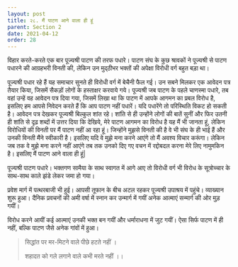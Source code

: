 ```yaml
---
layout: post
title: २८. मैं पाटण आने वाला ही हूं
parent: Section 2
date: 2021-04-12
order: 28
---
```


विहार करते-करते एक बार पूज्यश्री पाटण की तरफ पधारे। पाटण संघ के कुछ श्रावकों ने पूज्यश्री से पाटण पधारने की आग्रहभरी विनती की, लेकिन उन मुद्ठीभर भक्तों की अपेक्षा विरोधी वर्ग बहुत बड़ा था।

पूज्यश्री पधार रहे हैं यह समाचार सुनते ही विरोधी वर्ग में बेचैनी फैल गई। उन सबने मिलकर एक आवेदन पत्र तैयार किया, जिसमें सैकड़ों लोगों के हस्ताक्षर करवाये गये। पूज्यश्री जब पाटण के पहले चाणस्मा पधारे, तब वहां उन्हें वह आवेदन पत्र दिया गया, जिसमें लिखा था कि पाटण में आपके आगमन का प्रबल विरोध है, इसलिए हम आपसे निवेदन करते हैं कि आप पाटण नहीं पधारें। यदि पधारेंगे तो परिस्थिति विकट हो सकती है। आवेदन पत्र देखकर पूज्यश्री बिल्कुल शांत रहे। शांति से ही उन्होंने लोगों की बातें सुनीं और फिर उतनी ही शांति से दृढ़ शब्दों में उत्तर दिया कि देखिये, मेरे पाटण आगमन का विरोध है यह मैं भी जानता हूं, लेकिन विरोधियों की विनती पर मैं पाटण नहीं आ रहा हूं। जिन्होंने मुझसे विनती की है वे भी संघ के ही भाई हैं और उनकी विनती मैंने स्वीकारी है। इसलिए यदि वे मुझे मना करने आएंगे तो मैं अवश्य विचार करूंगा। लेकिन जब तक वे मुझे मना करने नहीं आएंगे तब तक उनको दिए गए वचन में रद्दोबदल करना मेरे लिए नामुमकिन है। इसलिए मैं पाटण आने वाला ही हूं|

पूज्यश्री पाटण पधारे। भक्तगण सामैया के साथ स्वागत में आगे आए तो विरोधी वर्ग भी विरोध के सूत्रोच्चार के साथ-साथ काले झंडे लेकर जमा हो गया।

प्रवेश मार्ग में पत्थरबाजी भी हुई। आपसी तूफान के बीच अटल रहकर पूज्यश्री उपाश्रय में पहुंचे। व्याख्यान शुरू हुआ। दैनिक प्रवचनों की अमी वर्षा में स्नान कर उन्मार्ग में गयीं अनेक आत्माएं सन्मार्ग की ओर मुड़ गयीं।

विरोध करने आयीं कई आत्माएं उनकी भक्त बन गयीं और धर्माराधना में जुट गयीं। ऐसा सिर्फ पाटण में ही नहीं, बल्कि पाटण जैसे अनेक गांवों में हुआ।

> सिद्धांत पर मर-मिटने वाले पीछे हटते नहीं ।
>
> शहादत को गले लगाने वाले कभी मरते नहीं ।।
